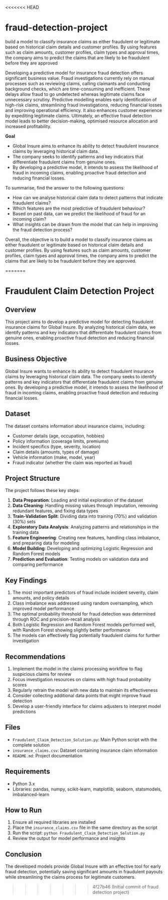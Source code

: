 <<<<<<< HEAD
# fraud-detection-project
build a model to classify insurance claims as either fraudulent or legitimate based on historical claim details and customer profiles. By using features such as claim amounts, customer profiles, claim types and approval times, the company aims to predict the claims that are likely to be fraudulent before they are approved



Developing a predictive model for insurance fraud detection offers significant business value. Fraud investigations currently rely on manual processes such as reviewing claims, calling claimants and conducting background checks, which are time-consuming and inefficient. These delays allow fraud to go undetected whereas legitimate claims face unnecessary scrutiny. Predictive modelling enables early identification of high-risk claims, streamlining fraud investigations, reducing financial losses and improving operational efficiency. It also enhances customer experience by expediting legitimate claims. Ultimately, an effective fraud detection model leads to better decision-making, optimised resource allocation and increased profitability.


**Goal**

* Global Insure aims to enhance its ability to detect fraudulent insurance claims by leveraging historical claim data.   
* The company seeks to identify patterns and key indicators that differentiate fraudulent claims from genuine ones.   
* By developing a predictive model, it intends to assess the likelihood of fraud in incoming claims, enabling proactive fraud detection and reducing financial losses. 

   
To summarise, find the answer to the following questions:

* How can we analyse historical claim data to detect patterns that indicate fraudulent claims?  
* Which features are the most predictive of fraudulent behaviour?  
* Based on past data, can we predict the likelihood of fraud for an incoming claim?   
* What insights can be drawn from the model that can help in improving the fraud detection process?

   
Overall, the objective is to build a model to classify insurance claims as either fraudulent or legitimate based on historical claim details and customer profiles. By using features such as claim amounts, customer profiles, claim types and approval times, the company aims to predict the claims that are likely to be fraudulent before they are approved.  
 
=======
# Fraudulent Claim Detection Project

## Overview
This project aims to develop a predictive model for detecting fraudulent insurance claims for Global Insure. By analyzing historical claim data, we identify patterns and key indicators that differentiate fraudulent claims from genuine ones, enabling proactive fraud detection and reducing financial losses.

## Business Objective
Global Insure wants to enhance its ability to detect fraudulent insurance claims by leveraging historical claim data. The company seeks to identify patterns and key indicators that differentiate fraudulent claims from genuine ones. By developing a predictive model, it intends to assess the likelihood of fraud in incoming claims, enabling proactive fraud detection and reducing financial losses.

## Dataset
The dataset contains information about insurance claims, including:
- Customer details (age, occupation, hobbies)
- Policy information (coverage limits, premiums)
- Incident specifics (type, severity, location)
- Claim details (amounts, types of damage)
- Vehicle information (make, model, year)
- Fraud indicator (whether the claim was reported as fraud)

## Project Structure
The project follows these key steps:

1. **Data Preparation**: Loading and initial exploration of the dataset
2. **Data Cleaning**: Handling missing values through imputation, removing redundant features, and fixing data types
3. **Train-Validation Split**: Dividing data into training (70%) and validation (30%) sets
4. **Exploratory Data Analysis**: Analyzing patterns and relationships in the training data
5. **Feature Engineering**: Creating new features, handling class imbalance, and preparing data for modeling
6. **Model Building**: Developing and optimizing Logistic Regression and Random Forest models
7. **Prediction and Evaluation**: Testing models on validation data and comparing performance

## Key Findings
1. The most important predictors of fraud include incident severity, claim amounts, and policy details
2. Class imbalance was addressed using random oversampling, which improved model performance
3. The optimal probability threshold for fraud detection was determined through ROC and precision-recall analysis
4. Both Logistic Regression and Random Forest models performed well, with Random Forest showing slightly better performance
5. The models can effectively flag potentially fraudulent claims for further investigation

## Recommendations
1. Implement the model in the claims processing workflow to flag suspicious claims for review
2. Focus investigation resources on claims with high fraud probability scores
3. Regularly retrain the model with new data to maintain its effectiveness
4. Consider collecting additional data points that might improve fraud detection
5. Develop a user-friendly interface for claims adjusters to interpret model predictions

## Files
- `Fraudulent_Claim_Detection_Solution.py`: Main Python script with the complete solution
- `insurance_claims.csv`: Dataset containing insurance claim information
- `README.md`: Project documentation

## Requirements
- Python 3.x
- Libraries: pandas, numpy, scikit-learn, matplotlib, seaborn, statsmodels, imbalanced-learn

## How to Run
1. Ensure all required libraries are installed
2. Place the `insurance_claims.csv` file in the same directory as the script
3. Run the script: `python Fraudulent_Claim_Detection_Solution.py`
4. Review the output for model performance and insights

## Conclusion
The developed models provide Global Insure with an effective tool for early fraud detection, potentially saving significant amounts in fraudulent payouts while streamlining the claims process for legitimate customers.
>>>>>>> 4f27b46 (Initial commit of fraud detection project)
